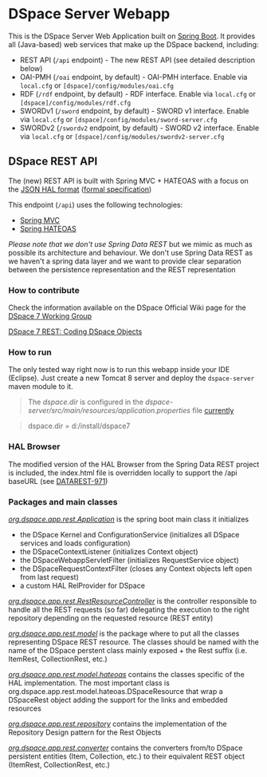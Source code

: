 # DSpace Server Webapp
This is the DSpace Server Web Application built on [Spring Boot](https://projects.spring.io/spring-boot/). 
It provides all (Java-based) web services that make up the DSpace backend, including:
* REST API (`/api` endpoint) - The new REST API (see detailed description below)
* OAI-PMH (`/oai` endpoint, by default) - OAI-PMH interface. Enable via `local.cfg` or 
`[dspace]/config/modules/oai.cfg`
* RDF (`/rdf` endpoint, by default) - RDF interface. Enable via `local.cfg` or `[dspace]/config/modules/rdf.cfg`
* SWORDv1 (`/sword` endpoint, by default) - SWORD v1 interface. Enable via `local.cfg` or 
`[dspace]/config/modules/sword-server.cfg`
* SWORDv2 (`/swordv2` endpoint, by default) - SWORD v2 interface. Enable via `local.cfg` or 
`[dspace]/config/modules/swordv2-server.cfg`

## DSpace REST API
The (new) REST API is built with Spring MVC + HATEOAS with a focus on the [JSON HAL format](http://stateless.co/hal_specification.html) ([formal specification](https://tools.ietf.org/html/draft-kelly-json-hal-08))

This endpoint (`/api`) uses the following technologies:
- [Spring MVC](https://spring.io/guides/gs/rest-service/)
- [Spring HATEOAS](http://projects.spring.io/spring-hateoas/)

*Please note that we don't use Spring Data REST* but we mimic as much as possible its architecture and behaviour.
We don't use Spring Data REST as we haven't a spring data layer and we want to provide clear separation between the persistence representation and the REST representation

### How to contribute
Check the information available on the DSpace Official Wiki page for the [DSpace 7 Working Group](https://wiki.duraspace.org/display/DSPACE/DSpace+7+UI+Working+Group)

[DSpace 7 REST: Coding DSpace Objects](https://wiki.duraspace.org/display/DSPACE/DSpace+7+REST%3A+Coding+DSpace+Objects)

### How to run
The only tested way right now is to run this webapp inside your IDE (Eclipse). Just create a new Tomcat 8 server and deploy the `dspace-server` maven module to it.
> The *dspace.dir* is configured in the *dspace-server/src/main/resources/application.properties* file
[currently](src/main/resources/application.properties#L25)

> dspace.dir = d:/install/dspace7

### HAL Browser
The modified version of the HAL Browser from the Spring Data REST project is included, the index.html file is overridden locally to support the /api baseURL (see [DATAREST-971](https://jira.spring.io/browse/DATAREST-971))

### Packages and main classes
*[org.dspace.app.rest.Application](src/main/java/org/dspace/app/rest/Application.java)* is the spring boot main class it initializes
- the DSpace Kernel and ConfigurationService (initializes all DSpace services and loads configuration)
- the DSpaceContextListener (initializes Context object)
- the DSpaceWebappServletFilter (initializes RequestService object)
- the DSpaceRequestContextFilter (closes any Context objects left open from last request)
- a custom HAL RelProvider for DSpace

*[org.dspace.app.rest.RestResourceController](src/main/java/org/dspace/app/rest/RestResourceController.java)* is the controller responsible to handle all the REST requests (so far) delegating the execution to the right repository depending on the requested resource (REST entity)

*[org.dspace.app.rest.model](src/main/java/org/dspace/app/rest/model)* is the package where to put all the classes representing DSpace REST resource. The classes should be named with the name of the DSpace perstent class mainly exposed + the Rest suffix (i.e. ItemRest, CollectionRest, etc.)

*[org.dspace.app.rest.model.hateoas](src/main/java/org/dspace/app/rest/model/hateoas)* contains the classes specific of the HAL implementation. The most important class is org.dspace.app.rest.model.hateoas.DSpaceResource<T> that wrap a DSpaceRest object adding the support for the links and embedded resources

*[org.dspace.app.rest.repository](src/main/java/org/dspace/app/rest/repository)* contains the implementation of the Repository Design pattern for the Rest Objects

*[org.dspace.app.rest.converter](src/main/java/org/dspace/app/rest/converter)* contains the converters from/to DSpace persistent entities (Item, Collection, etc.) to their equivalent REST object (ItemRest, CollectionRest, etc.)
